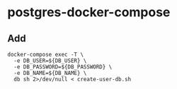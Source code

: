 # postgres-docker-compose

## Add 

```
docker-compose exec -T \
  -e DB_USER=${DB_USER} \
  -e DB_PASSWORD=${DB_PASSWORD} \
  -e DB_NAME=${DB_NAME} \
  db sh 2>/dev/null < create-user-db.sh
```